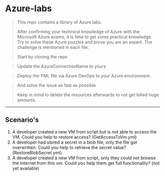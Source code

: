 # Azure-labs
> This repo contains a library of Azure labs.
>
> After confirming your technical knowledge of Azure with the Microsoft Azure exams, it is time to get some practical knowledge.
> Try to solve these Azure puzzles and prove you are an expert.
> The challenge is mentioned in each file. 
>
>
> Start by cloning the repo

> Update the AzureConnectionName to yours 

> Deploy the YML file via Azure DevOps to your Azure environment.

> And solve the issue as fast as possible 
>
> Keep in mind to delete the resources afterwards to not get billed huge amounts.

---
Scenario's 
---
1) A developer created a new VM from script but is not able to access the VM. Could you help to restore access? (GetAccessToVm.yml)
2) A developer had stored a secret in a blob file, only the file got overwritten. Could you help to retrieve the secret value? (RestoreBlobSecret.yml) 
3) A developer created a new VM from script, only they could not browse the internet from this vm. Could you help them get full functionality?  (not yet available)  
